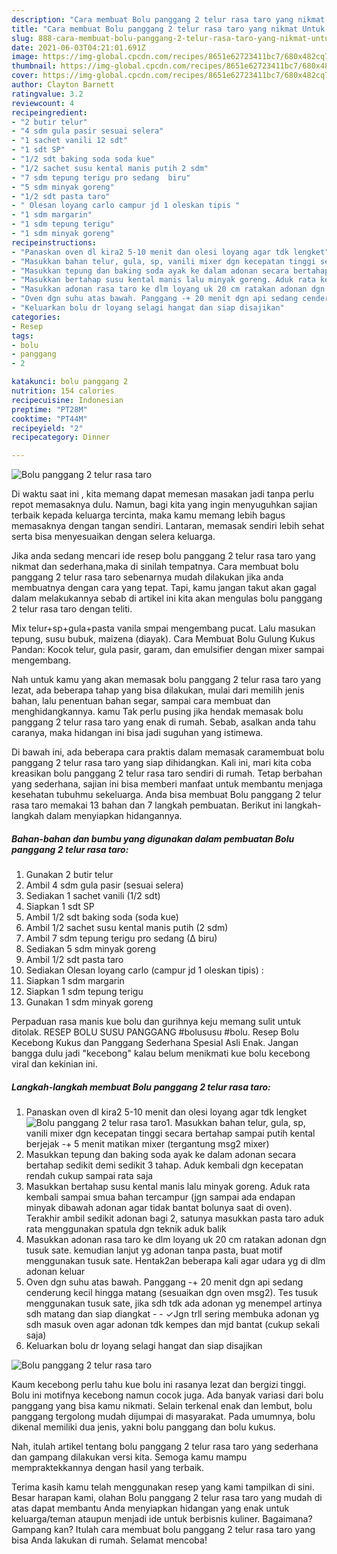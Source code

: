 ```yaml
---
description: "Cara membuat Bolu panggang 2 telur rasa taro yang nikmat Untuk Jualan"
title: "Cara membuat Bolu panggang 2 telur rasa taro yang nikmat Untuk Jualan"
slug: 888-cara-membuat-bolu-panggang-2-telur-rasa-taro-yang-nikmat-untuk-jualan
date: 2021-06-03T04:21:01.691Z
image: https://img-global.cpcdn.com/recipes/8651e62723411bc7/680x482cq70/bolu-panggang-2-telur-rasa-taro-foto-resep-utama.jpg
thumbnail: https://img-global.cpcdn.com/recipes/8651e62723411bc7/680x482cq70/bolu-panggang-2-telur-rasa-taro-foto-resep-utama.jpg
cover: https://img-global.cpcdn.com/recipes/8651e62723411bc7/680x482cq70/bolu-panggang-2-telur-rasa-taro-foto-resep-utama.jpg
author: Clayton Barnett
ratingvalue: 3.2
reviewcount: 4
recipeingredient:
- "2 butir telur"
- "4 sdm gula pasir sesuai selera"
- "1 sachet vanili 12 sdt"
- "1 sdt SP"
- "1/2 sdt baking soda soda kue"
- "1/2 sachet susu kental manis putih 2 sdm"
- "7 sdm tepung terigu pro sedang  biru"
- "5 sdm minyak goreng"
- "1/2 sdt pasta taro"
- " Olesan loyang carlo campur jd 1 oleskan tipis "
- "1 sdm margarin"
- "1 sdm tepung terigu"
- "1 sdm minyak goreng"
recipeinstructions:
- "Panaskan oven dl kira2 5-10 menit dan olesi loyang agar tdk lengket"
- "Masukkan bahan telur, gula, sp, vanili mixer dgn kecepatan tinggi secara bertahap sampai putih kental berjejak -+ 5 menit matikan mixer (tergantung msg2 mixer)"
- "Masukkan tepung dan baking soda ayak ke dalam adonan secara bertahap sedikit demi sedikit 3 tahap. Aduk kembali dgn kecepatan rendah cukup sampai rata saja"
- "Masukkan bertahap susu kental manis lalu minyak goreng. Aduk rata kembali sampai smua bahan tercampur (jgn sampai ada endapan minyak dibawah adonan agar tidak bantat bolunya saat di oven). Terakhir ambil sedikit adonan bagi 2, satunya masukkan pasta taro aduk rata menggunakan spatula dgn teknik aduk balik"
- "Masukkan adonan rasa taro ke dlm loyang uk 20 cm ratakan adonan dgn tusuk sate. kemudian lanjut yg adonan tanpa pasta, buat motif menggunakan tusuk sate. Hentak2an beberapa kali agar udara yg di dlm adonan keluar"
- "Oven dgn suhu atas bawah. Panggang -+ 20 menit dgn api sedang cenderung kecil hingga matang (sesuaikan dgn oven msg2). Tes tusuk menggunakan tusuk sate, jika sdh tdk ada adonan yg menempel artinya sdh matang dan siap diangkat  ✓Jgn trll sering membuka adonan yg sdh masuk oven agar adonan tdk kempes dan mjd bantat (cukup sekali saja)"
- "Keluarkan bolu dr loyang selagi hangat dan siap disajikan"
categories:
- Resep
tags:
- bolu
- panggang
- 2

katakunci: bolu panggang 2 
nutrition: 154 calories
recipecuisine: Indonesian
preptime: "PT28M"
cooktime: "PT44M"
recipeyield: "2"
recipecategory: Dinner

---
```



![Bolu panggang 2 telur rasa taro](https://img-global.cpcdn.com/recipes/8651e62723411bc7/680x482cq70/bolu-panggang-2-telur-rasa-taro-foto-resep-utama.jpg)

Di waktu  saat ini , kita memang dapat memesan masakan jadi tanpa perlu repot memasaknya dulu. Namun, bagi kita yang ingin menyuguhkan sajian terbaik kepada keluarga tercinta, maka kamu memang lebih bagus memasaknya dengan tangan sendiri. Lantaran, memasak sendiri lebih sehat serta bisa menyesuaikan dengan selera keluarga.

Jika anda sedang mencari ide resep bolu panggang 2 telur rasa taro yang nikmat dan sederhana,maka di sinilah tempatnya. Cara membuat bolu panggang 2 telur rasa taro  sebenarnya mudah dilakukan jika anda membuatnya dengan cara yang tepat. Tapi, kamu jangan takut akan gagal dalam melakukannya 
sebab di artikel ini kita akan mengulas bolu panggang 2 telur rasa taro dengan teliti.  

Mix telur+sp+gula+pasta vanila smpai mengembang pucat. Lalu masukan tepung, susu bubuk, maizena (diayak). Cara Membuat Bolu Gulung Kukus Pandan: Kocok telur, gula pasir, garam, dan emulsifier dengan mixer sampai mengembang.

Nah untuk kamu yang akan memasak bolu panggang 2 telur rasa taro yang lezat, ada beberapa tahap yang bisa dilakukan, mulai dari memilih jenis bahan, lalu penentuan bahan segar, sampai cara membuat dan menghidangkannya. kamu Tak perlu pusing jika hendak memasak bolu panggang 2 telur rasa taro yang enak di rumah. Sebab, asalkan anda  tahu caranya, maka hidangan ini bisa jadi suguhan yang istimewa.

Di bawah ini, ada beberapa cara praktis  dalam memasak caramembuat bolu panggang 2 telur rasa taro yang siap dihidangkan. Kali ini, mari kita coba kreasikan bolu panggang 2 telur rasa taro sendiri di rumah. Tetap berbahan yang sederhana, sajian ini bisa memberi manfaat untuk membantu menjaga kesehatan tubuhmu sekeluarga. Anda bisa membuat Bolu panggang 2 telur rasa taro memakai 13 bahan dan 7 langkah pembuatan. Berikut ini langkah-langkah dalam menyiapkan hidangannya.

<!--inarticleads1-->

##### Bahan-bahan dan bumbu yang digunakan dalam pembuatan Bolu panggang 2 telur rasa taro:

1. Gunakan 2 butir telur
1. Ambil 4 sdm gula pasir (sesuai selera)
1. Sediakan 1 sachet vanili (1/2 sdt)
1. Siapkan 1 sdt SP
1. Ambil 1/2 sdt baking soda (soda kue)
1. Ambil 1/2 sachet susu kental manis putih (2 sdm)
1. Ambil 7 sdm tepung terigu pro sedang (∆ biru)
1. Sediakan 5 sdm minyak goreng
1. Ambil 1/2 sdt pasta taro
1. Sediakan  Olesan loyang carlo (campur jd 1 oleskan tipis) :
1. Siapkan 1 sdm margarin
1. Siapkan 1 sdm tepung terigu
1. Gunakan 1 sdm minyak goreng


Perpaduan rasa manis kue bolu dan gurihnya keju memang sulit untuk ditolak. RESEP BOLU SUSU PANGGANG #bolususu #bolu. Resep Bolu Kecebong Kukus dan Panggang Sederhana Spesial Asli Enak. Jangan bangga dulu jadi &#34;kecebong&#34; kalau belum menikmati kue bolu kecebong viral dan kekinian ini. 

<!--inarticleads2-->

##### Langkah-langkah membuat Bolu panggang 2 telur rasa taro:

1. Panaskan oven dl kira2 5-10 menit dan olesi loyang agar tdk lengket
<img src="https://img-global.cpcdn.com/steps/b640de03cfec0dfc/160x128cq70/bolu-panggang-2-telur-rasa-taro-langkah-memasak-1-foto.jpg" alt="Bolu panggang 2 telur rasa taro">1. Masukkan bahan telur, gula, sp, vanili mixer dgn kecepatan tinggi secara bertahap sampai putih kental berjejak -+ 5 menit matikan mixer (tergantung msg2 mixer)
1. Masukkan tepung dan baking soda ayak ke dalam adonan secara bertahap sedikit demi sedikit 3 tahap. Aduk kembali dgn kecepatan rendah cukup sampai rata saja
1. Masukkan bertahap susu kental manis lalu minyak goreng. Aduk rata kembali sampai smua bahan tercampur (jgn sampai ada endapan minyak dibawah adonan agar tidak bantat bolunya saat di oven). Terakhir ambil sedikit adonan bagi 2, satunya masukkan pasta taro aduk rata menggunakan spatula dgn teknik aduk balik
1. Masukkan adonan rasa taro ke dlm loyang uk 20 cm ratakan adonan dgn tusuk sate. kemudian lanjut yg adonan tanpa pasta, buat motif menggunakan tusuk sate. Hentak2an beberapa kali agar udara yg di dlm adonan keluar
1. Oven dgn suhu atas bawah. Panggang -+ 20 menit dgn api sedang cenderung kecil hingga matang (sesuaikan dgn oven msg2). Tes tusuk menggunakan tusuk sate, jika sdh tdk ada adonan yg menempel artinya sdh matang dan siap diangkat -  - ✓Jgn trll sering membuka adonan yg sdh masuk oven agar adonan tdk kempes dan mjd bantat (cukup sekali saja)
1. Keluarkan bolu dr loyang selagi hangat dan siap disajikan
<img src="//assets-global.cpcdn.com/assets/icons/button_play-2c75c40dde080a61004c1f40b05d8f140eaff45d7e9e6481dc71c63d2e7c4909.png" alt="Bolu panggang 2 telur rasa taro">

Kaum kecebong perlu tahu kue bolu ini rasanya lezat dan bergizi tinggi. Bolu ini motifnya kecebong namun cocok juga. Ada banyak variasi dari bolu panggang yang bisa kamu nikmati. Selain terkenal enak dan lembut, bolu panggang tergolong mudah dijumpai di masyarakat. Pada umumnya, bolu dikenal memiliki dua jenis, yakni bolu panggang dan bolu kukus. 

Nah, itulah artikel tentang  bolu panggang 2 telur rasa taro  yang sederhana dan gampang dilakukan versi kita. Semoga kamu mampu mempraktekkannya dengan hasil yang terbaik. 

Terima kasih kamu telah menggunakan resep yang kami tampilkan di sini. Besar harapan kami, olahan  Bolu panggang 2 telur rasa taro yang mudah di atas dapat membantu Anda menyiapkan hidangan yang enak untuk keluarga/teman ataupun menjadi ide untuk berbisnis kuliner. Bagaimana? Gampang kan? Itulah cara membuat bolu panggang 2 telur rasa taro yang bisa Anda lakukan di rumah. Selamat mencoba!

